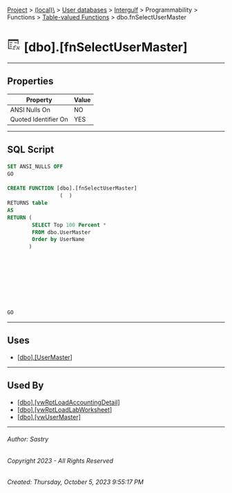 #### 

[Project](../../../../../../index.md) > [(local)\\](../../../../../index.md) > [User databases](../../../../index.md) > [Intergulf](../../../index.md) > Programmability > Functions > [Table-valued Functions](Table-valued_Functions.md) > dbo.fnSelectUserMaster

# ![Table-valued Functions](../../../../../../Images/Function_Table32.png) [dbo].[fnSelectUserMaster]

---

## <a name="#properties"></a>Properties

| Property | Value |
|---|---|
| ANSI Nulls On | NO |
| Quoted Identifier On | YES |


---

## <a name="#sqlscript"></a>SQL Script

```sql
SET ANSI_NULLS OFF
GO

CREATE FUNCTION [dbo].[fnSelectUserMaster]
                 (  )
RETURNS table
AS
RETURN (
        SELECT Top 100 Percent *
        FROM dbo.UserMaster
        Order by UserName
       )








GO

```


---

## <a name="#uses"></a>Uses

* [[dbo].[UserMaster]](../../../Tables/dbo_UserMaster.md)


---

## <a name="#usedby"></a>Used By

* [[dbo].[vwRptLoadAccountingDetail]](../../../Views/dbo_vwRptLoadAccountingDetail.md)
* [[dbo].[vwRptLoadLabWorksheet]](../../../Views/dbo_vwRptLoadLabWorksheet.md)
* [[dbo].[vwUserMaster]](../../../Views/dbo_vwUserMaster.md)


---

###### Author:  Sastry

###### Copyright 2023 - All Rights Reserved

###### Created: Thursday, October 5, 2023 9:55:17 PM

